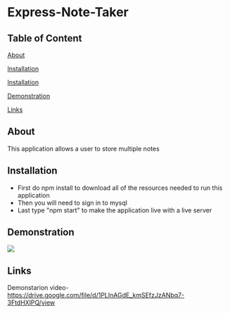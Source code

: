 # Express-Note-Taker

## Table of Content
[About](#about)

[Installation](#installation)

[Installation](#installation)

[Demonstration](#demonstration)

[Links](#links)

## About
This application allows a user to store multiple notes 

## Installation 
- First do npm install to download all of the resources needed to run this application
- Then you will need to sign in to mysql
- Last type "npm start" to make the application live with a live server

## Demonstration
<img src="./public/assets/images/Express-Note-Taker.gif">

## Links
Demonstarion video- https://drive.google.com/file/d/1PLInAGdE_kmSEfzJzANbq7-3FtdHXlPQ/view
